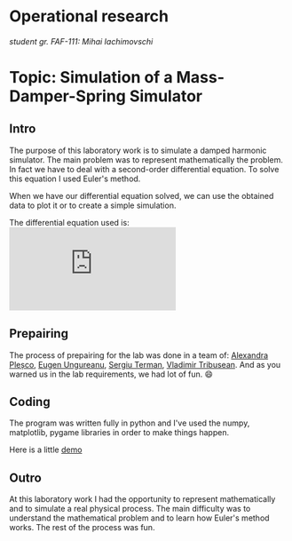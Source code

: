 # Operational research
###### student gr. FAF-111: Mihai Iachimovschi

# Topic: Simulation of a Mass-Damper-Spring Simulator
## Intro

The purpose of this laboratory work is to simulate a damped harmonic simulator. The main problem was to represent mathematically the problem.
In fact we have to deal with a second-order differential equation. To solve this equation I used Euler's method.

When we have our differential equation solved, we can use the obtained data to plot it or to create a simple simulation.

The differential equation used is:
![equation](http://latex.codecogs.com/png.latex?m%20%5Cfrac%7Bd%5E2x%7D%7Bdt%5E2%7D%20&plus;%20c%20%5Cfrac%7Bdx%7D%7Bdt%7D%20&plus;%20kx%20%3D%20F%28t%29)

## Prepairing
The process of prepairing for the lab was done in a team of: [Alexandra Pleșco](https://github.com/sashokparashok), [Eugen Ungureanu](https://github.com/Requiem-), [Sergiu Terman](https://github.com/xserjjx), [Vladimir Tribusean](https://github.com/vladutzik).
And as you warned us in the lab requirements, we had lot of fun. :smile:


## Coding
The program was written fully in python and I've used the numpy, matplotlib, pygame libraries in order to make things happen.


Here is a little [demo](http://www.youtube.com/watch?v=d_v3KKUh3Ks&hd=1)


## Outro
At this laboratory work I had the opportunity to represent mathematically and to simulate a real physical process. The main difficulty was to understand the mathematical problem and to learn how Euler's method works. The rest of the process was fun.
